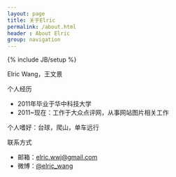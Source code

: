 ```yaml
---
layout: page
title: 关于Elric
permalink: /about.html
header : About Elric
group: navigation
---
```

{% include JB/setup %}

Elric Wang，王文景

个人经历

* 2011年毕业于华中科技大学
* 2011~现在：工作于大众点评网，从事网站图片相关工作

个人嗜好：台球，爬山，单车远行

联系方式

* 邮箱：[elric.wwj@gmail.com](mailto:elric.wwj@gmail.com)
* 微博：[@elric_wang](http://weibo.com/210001654)